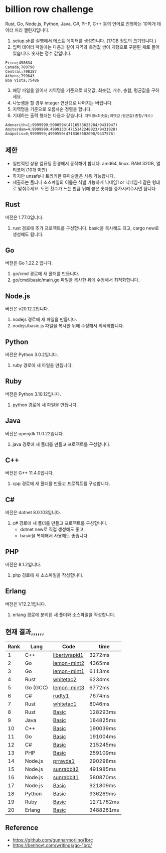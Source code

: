# billion row challenge

Rust, Go, Node.js, Python, Java, C#, PHP, C++ 등의 언어로 진행하는 10억개 데이터 처리 챌린지입니다.

1. setup.sh를 실행해서 테스트 데이터를 생성합니다. (17GB 정도의 크기입니다.)
2. 입력 데이터 파일에는 다음과 같이 지역과 측정값 쌍이 개행으로 구분된 채로 들어있습니다. 숫자는 정수 값입니다.

```
Prico;458634
Canada;780790
Central;798387
Athens;799643
Boa Vista;75486
```

3. 해당 파일을 읽어서 지역명을 기준으로 최댓값, 최솟값, 개수, 총합, 평균값을 구하세요.
4. 나눗셈을 할 경우 integer 연산으로 나머지는 버립니다.
5. 지역명을 기준으로 오름차순 정렬을 합니다.
6. 기대하는 출력 형태는 다음과 같습니다. `지역명=최솟값;최댓값;평균값(총합/개수)`

```
Adenarith=1;9999999;5000594(4716533623284/9431947)
Amsterdam=4;9999999;4999133(4715142248923/9431920)
Anápolis=0;9999999;4999550(4718363502090/9437576)
```

## 제한

- 일반적인 상용 컴퓨팅 환경에서 동작해야 합니다. amd64, linux. RAM 32GB, 멀티코어 (10개 미만)
- 하지만 unsafe나 트리키한 흑마술들은 사용 가능합니다.
- 제출하는 폴더나 소스파일의 이름은 식별 가능하게 닉네임1 or 닉네임-1 같은 형태로 맞춰주세요. 도전 횟수가 느는 만큼 뒤에 붙은 숫자를 증가시켜주시면 됩니다.

## Rust

버전은 1.77.0입니다.
1. rust 경로에 추가 프로젝트를 구성합니다. basic을 복사해도 되고, cargo new로 생성해도 됩니다.

## Go

버전은 Go 1.22.2 입니다.
1. go/cmd 경로에 새 폴더를 만듭니다.
2. go/cmd/basic/main.go 파일을 복사한 뒤에 수정해서 최적화합니다.

## Node.js

버전은 v20.12.2입니다.
1. nodejs 경로에 새 파일을 만듭니다.
2. nodejs/basic.js 파일을 복사한 뒤에 수정해서 최적화합니다.

## Python
버전은 Python 3.0.2입니다.
1. ruby 경로에 새 파일을 만듭니다.

## Ruby
버전은 Python 3.10.12입니다.
1. python 경로에 새 파일을 만듭니다.

## Java
버전은 openjdk 11.0.22입니다.
1. java 경로에 새 폴더를 만들고 프로젝트를 구성합니다.

## C++
버전은 G++ 11.4.0입니다.
1. cpp 경로에 새 폴더를 만들고 프로젝트를 구성합니다.

## C#
버전은 dotnet 8.0.103입니다.
1. c# 경로에 새 폴더를 만들고 프로젝트를 구성합니다.
   -  dotnet new로 직접 생성해도 좋고,
   -  basic을 복제해서 사용해도 좋습니다.

## PHP
버전은 8.1.2입니다.
1. php 경로에 새 소스파일을 작성합니다.

## Erlang
버전은 V12.2.1입니다.
1. erlang 경로에 분리된 새 폴더와 소스파일을 작성합니다.

## 현재 결과,,,,,,

| Rank | Lang     | Code                                          | time      |
| ---- | -------- | --------------------------------------------- | --------- |
| 1    | C++      | [libertyrapid1](./cpp/libertyrapid1/main.cpp) | 3272ms    |
| 2    | Go       | [lemon-mint2](./go/cmd/lemon-mint2/main.go)   | 4365ms    |
| 3    | Go       | [lemon-mint1](./go/cmd/lemon-mint1/main.go)   | 6113ms    |
| 4    | Rust     | [whitetac2](./rust/whitetac2/src/main.rs)     | 6234ms    |
| 5    | Go (GCC) | [lemon-mint3](./go/cmd/lemon-mint3/main.go)   | 6772ms    |
| 6    | C#       | [rudty1](./csharp/rudty1/Program.cs)          | 7674ms    |
| 7    | Rust     | [whitetac1](./rust/whitetac1/src/main.rs)     | 8046ms    |
| 8    | Rust     | [Basic](./rust/basic/src/main.rs)             | 128293ms  |
| 9    | Java     | [Basic](./java/basic/Main.java)               | 184825ms  |
| 10   | C++      | [Basic](./cpp/basic/main.cpp)                 | 190039ms  |
| 11   | Go       | [Basic](./go/cmd/basic/main.go)               | 191004ms  |
| 12   | C#       | [Basic](./csharp/basic/Program.cs)            | 215245ms  |
| 13   | PHP      | [Basic](./php/basic.php)                      | 259109ms  |
| 14   | Node.js  | [prravda1](./nodejs/prravda1/index.js)        | 290298ms  |
| 15   | Node.js  | [sunrabbit2](./nodejs/sunrabbit2/index.js)    | 491985ms  |
| 16   | Node.js  | [sunrabbit1](./nodejs/sunrabbit1/index.js)    | 580870ms  |
| 17   | Node.js  | [Basic](./nodejs/basic.js)                    | 921809ms  |
| 18   | Python   | [Basic](./python/basic.py)                    | 936269ms  |
| 19   | Ruby     | [Basic](./ruby/basic.rb)                      | 1271762ms |
| 20   | Erlang   | [Basic](./erlang/basic/main.erl)              | 3488261ms |

## Reference

- https://github.com/gunnarmorling/1brc
- https://benhoyt.com/writings/go-1brc/
